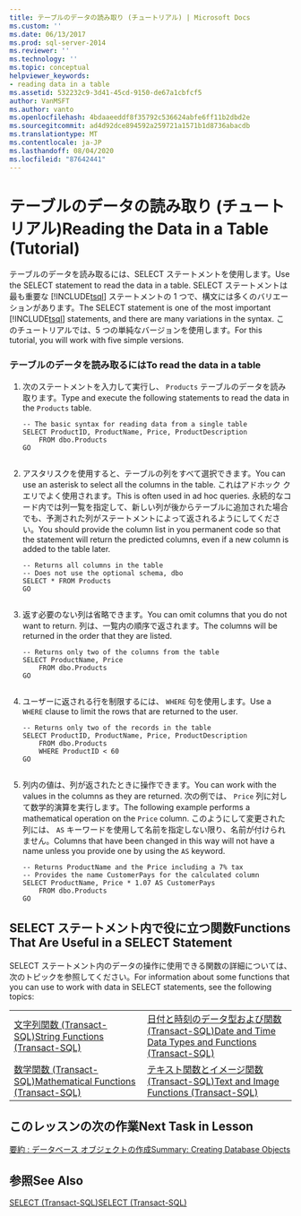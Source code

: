 ```yaml
---
title: テーブルのデータの読み取り (チュートリアル) | Microsoft Docs
ms.custom: ''
ms.date: 06/13/2017
ms.prod: sql-server-2014
ms.reviewer: ''
ms.technology: ''
ms.topic: conceptual
helpviewer_keywords:
- reading data in a table
ms.assetid: 532232c9-3d41-45cd-9150-de67a1cbfcf5
author: VanMSFT
ms.author: vanto
ms.openlocfilehash: 4bdaaeeddf8f35792c536624abfe6ff11b2dbd2e
ms.sourcegitcommit: ad4d92dce894592a259721a1571b1d8736abacdb
ms.translationtype: MT
ms.contentlocale: ja-JP
ms.lasthandoff: 08/04/2020
ms.locfileid: "87642441"
---
```

# <a name="reading-the-data-in-a-table-tutorial"></a><span data-ttu-id="3d1ca-102">テーブルのデータの読み取り (チュートリアル)</span><span class="sxs-lookup"><span data-stu-id="3d1ca-102">Reading the Data in a Table (Tutorial)</span></span>
  <span data-ttu-id="3d1ca-103">テーブルのデータを読み取るには、SELECT ステートメントを使用します。</span><span class="sxs-lookup"><span data-stu-id="3d1ca-103">Use the SELECT statement to read the data in a table.</span></span> <span data-ttu-id="3d1ca-104">SELECT ステートメントは最も重要な [!INCLUDE[tsql](../includes/tsql-md.md)] ステートメントの 1 つで、構文には多くのバリエーションがあります。</span><span class="sxs-lookup"><span data-stu-id="3d1ca-104">The SELECT statement is one of the most important [!INCLUDE[tsql](../includes/tsql-md.md)] statements, and there are many variations in the syntax.</span></span> <span data-ttu-id="3d1ca-105">このチュートリアルでは、5 つの単純なバージョンを使用します。</span><span class="sxs-lookup"><span data-stu-id="3d1ca-105">For this tutorial, you will work with five simple versions.</span></span>  
  
### <a name="to-read-the-data-in-a-table"></a><span data-ttu-id="3d1ca-106">テーブルのデータを読み取るには</span><span class="sxs-lookup"><span data-stu-id="3d1ca-106">To read the data in a table</span></span>  
  
1.  <span data-ttu-id="3d1ca-107">次のステートメントを入力して実行し、 `Products` テーブルのデータを読み取ります。</span><span class="sxs-lookup"><span data-stu-id="3d1ca-107">Type and execute the following statements to read the data in the `Products` table.</span></span>  
  
    ```  
    -- The basic syntax for reading data from a single table  
    SELECT ProductID, ProductName, Price, ProductDescription  
        FROM dbo.Products  
    GO  
  
    ```  
  
2.  <span data-ttu-id="3d1ca-108">アスタリスクを使用すると、テーブルの列をすべて選択できます。</span><span class="sxs-lookup"><span data-stu-id="3d1ca-108">You can use an asterisk to select all the columns in the table.</span></span> <span data-ttu-id="3d1ca-109">これはアドホック クエリでよく使用されます。</span><span class="sxs-lookup"><span data-stu-id="3d1ca-109">This is often used in ad hoc queries.</span></span> <span data-ttu-id="3d1ca-110">永続的なコード内では列一覧を指定して、新しい列が後からテーブルに追加された場合でも、予測された列がステートメントによって返されるようにしてください。</span><span class="sxs-lookup"><span data-stu-id="3d1ca-110">You should provide the column list in you permanent code so that the statement will return the predicted columns, even if a new column is added to the table later.</span></span>  
  
    ```  
    -- Returns all columns in the table  
    -- Does not use the optional schema, dbo  
    SELECT * FROM Products  
    GO  
  
    ```  
  
3.  <span data-ttu-id="3d1ca-111">返す必要のない列は省略できます。</span><span class="sxs-lookup"><span data-stu-id="3d1ca-111">You can omit columns that you do not want to return.</span></span> <span data-ttu-id="3d1ca-112">列は、一覧内の順序で返されます。</span><span class="sxs-lookup"><span data-stu-id="3d1ca-112">The columns will be returned in the order that they are listed.</span></span>  
  
    ```  
    -- Returns only two of the columns from the table  
    SELECT ProductName, Price  
        FROM dbo.Products  
    GO  
  
    ```  
  
4.  <span data-ttu-id="3d1ca-113">ユーザーに返される行を制限するには、 `WHERE` 句を使用します。</span><span class="sxs-lookup"><span data-stu-id="3d1ca-113">Use a `WHERE` clause to limit the rows that are returned to the user.</span></span>  
  
    ```  
    -- Returns only two of the records in the table  
    SELECT ProductID, ProductName, Price, ProductDescription  
        FROM dbo.Products  
        WHERE ProductID < 60  
    GO  
  
    ```  
  
5.  <span data-ttu-id="3d1ca-114">列内の値は、列が返されたときに操作できます。</span><span class="sxs-lookup"><span data-stu-id="3d1ca-114">You can work with the values in the columns as they are returned.</span></span> <span data-ttu-id="3d1ca-115">次の例では、 `Price` 列に対して数学的演算を実行します。</span><span class="sxs-lookup"><span data-stu-id="3d1ca-115">The following example performs a mathematical operation on the `Price` column.</span></span> <span data-ttu-id="3d1ca-116">このようにして変更された列には、 `AS` キーワードを使用して名前を指定しない限り、名前が付けられません。</span><span class="sxs-lookup"><span data-stu-id="3d1ca-116">Columns that have been changed in this way will not have a name unless you provide one by using the `AS` keyword.</span></span>  
  
    ```  
    -- Returns ProductName and the Price including a 7% tax  
    -- Provides the name CustomerPays for the calculated column  
    SELECT ProductName, Price * 1.07 AS CustomerPays  
        FROM dbo.Products  
    GO  
    ```  
  
## <a name="functions-that-are-useful-in-a-select-statement"></a><span data-ttu-id="3d1ca-117">SELECT ステートメント内で役に立つ関数</span><span class="sxs-lookup"><span data-stu-id="3d1ca-117">Functions That Are Useful in a SELECT Statement</span></span>  
 <span data-ttu-id="3d1ca-118">SELECT ステートメント内のデータの操作に使用できる関数の詳細については、次のトピックを参照してください。</span><span class="sxs-lookup"><span data-stu-id="3d1ca-118">For information about some functions that you can use to work with data in SELECT statements, see the following topics:</span></span>  
  
|||  
|-|-|  
|[<span data-ttu-id="3d1ca-119">文字列関数 &#40;Transact-SQL&#41;</span><span class="sxs-lookup"><span data-stu-id="3d1ca-119">String Functions &#40;Transact-SQL&#41;</span></span>](/sql/t-sql/functions/string-functions-transact-sql)|[<span data-ttu-id="3d1ca-120">日付と時刻のデータ型および関数 &#40;Transact-SQL&#41;</span><span class="sxs-lookup"><span data-stu-id="3d1ca-120">Date and Time Data Types and Functions &#40;Transact-SQL&#41;</span></span>](/sql/t-sql/functions/date-and-time-data-types-and-functions-transact-sql)|  
|[<span data-ttu-id="3d1ca-121">数学関数 &#40;Transact-SQL&#41;</span><span class="sxs-lookup"><span data-stu-id="3d1ca-121">Mathematical Functions &#40;Transact-SQL&#41;</span></span>](/sql/t-sql/functions/mathematical-functions-transact-sql)|[<span data-ttu-id="3d1ca-122">テキスト関数とイメージ関数 &#40;Transact-SQL&#41;</span><span class="sxs-lookup"><span data-stu-id="3d1ca-122">Text and Image Functions &#40;Transact-SQL&#41;</span></span>](/sql/t-sql/functions/text-and-image-functions-textptr-transact-sql)|  
  
## <a name="next-task-in-lesson"></a><span data-ttu-id="3d1ca-123">このレッスンの次の作業</span><span class="sxs-lookup"><span data-stu-id="3d1ca-123">Next Task in Lesson</span></span>  
 [<span data-ttu-id="3d1ca-124">要約 : データベース オブジェクトの作成</span><span class="sxs-lookup"><span data-stu-id="3d1ca-124">Summary: Creating Database Objects</span></span>](lesson-1-5-summary-creating-database-objects.md)  
  
## <a name="see-also"></a><span data-ttu-id="3d1ca-125">参照</span><span class="sxs-lookup"><span data-stu-id="3d1ca-125">See Also</span></span>  
 [<span data-ttu-id="3d1ca-126">SELECT &#40;Transact-SQL&#41;</span><span class="sxs-lookup"><span data-stu-id="3d1ca-126">SELECT &#40;Transact-SQL&#41;</span></span>](/sql/t-sql/queries/select-transact-sql)  
  
  
